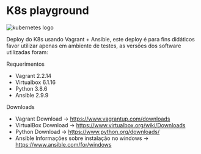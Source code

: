 # K8s playground 

![ kubernetes logo ](https://apprenda.com/wp-content/uploads/Webinar_K8S101_K8slogo.png)

Deploy do K8s  usando Vagrant + Ansible, este deploy é para fins didáticos favor utilizar apenas em ambiente de testes, as versões dos software utilizadas foram:

Requerimentos
* Vagrant 2.2.14
* Virtualbox 6.1.16
* Python 3.8.6
* Ansible 2.9.9


Downloads
* Vagrant
  Download -> https://www.vagrantup.com/downloads
* VirtualBox
  Download -> https://www.virtualbox.org/wiki/Downloads
* Python
  Download -> https://www.python.org/downloads/
* Ansible
  Informações sobre instalação no windows -> https://www.ansible.com/for/windows
